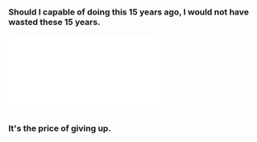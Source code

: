 ### Should I capable of doing this 15 years ago, I would not have wasted these 15 years. 

![Naive Bayes in Text Classification](/naive-bayes.pdf)

### It's the price of giving up.
